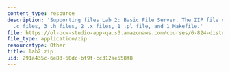 ```yaml
---
content_type: resource
description: 'Supporting files Lab 2: Basic File Server. The ZIP file contains: 5
  .c files, 3 .h files, 2 .x files, 1 .pl file, and 1 Makefile.'
file: https://ol-ocw-studio-app-qa.s3.amazonaws.com/courses/6-824-distributed-computer-systems-engineering-spring-2006/291a435c6e8360dcbf9fcc312ae558f8_lab2.zip
file_type: application/zip
resourcetype: Other
title: lab2.zip
uid: 291a435c-6e83-60dc-bf9f-cc312ae558f8
---
```

